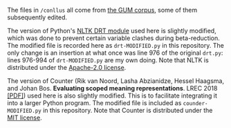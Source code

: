 The files in `/conllus` all come from [the GUM corpus](http://universal.grew.fr/?corpus=UD_English-GUM@2.10), some of them subsequently edited.

The version of Python's [NLTK DRT module](https://www.nltk.org/howto/drt.html) used here is slightly modified, which was done to prevent certain variable clashes during beta-reduction. The modified file is recorded here as `drt-MODIFIED.py` in this repository. The only change is an insertion at what once was line 976 of the original `drt.py`: lines 976-994 of `drt-MODIFIED.py` are my own doing. Note that NLTK is distributed under the [Apache-2.0 license](https://www.apache.org/licenses/LICENSE-2.0).

The version of Counter (Rik van Noord, Lasha Abzianidze, Hessel Haagsma, and Johan Bos. **Evaluating scoped meaning representations**. LREC 2018 [\[PDF\]](https://www.aclweb.org/anthology/L18-1267.pdf)) used here is also slightly modified. This is to facilitate integrating it into a larger Python program. The modified file is included as `counder-MODIFIED.py` in this repository. Note that Counter is distributed under the [MIT license](https://mit-license.org/).